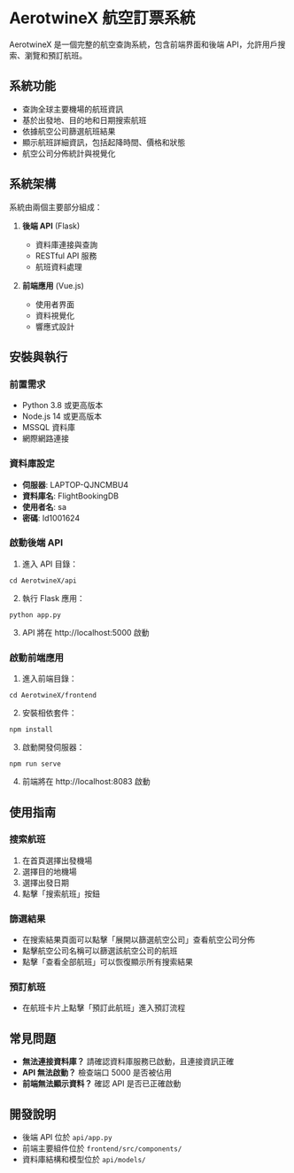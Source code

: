 # AerotwineX 航空訂票系統

AerotwineX 是一個完整的航空查詢系統，包含前端界面和後端 API，允許用戶搜索、瀏覽和預訂航班。

## 系統功能

- 查詢全球主要機場的航班資訊
- 基於出發地、目的地和日期搜索航班
- 依據航空公司篩選航班結果
- 顯示航班詳細資訊，包括起降時間、價格和狀態
- 航空公司分佈統計與視覺化

## 系統架構

系統由兩個主要部分組成：

1. **後端 API** (Flask)
   - 資料庫連接與查詢
   - RESTful API 服務
   - 航班資料處理

2. **前端應用** (Vue.js)
   - 使用者界面
   - 資料視覺化
   - 響應式設計

## 安裝與執行

### 前置需求

- Python 3.8 或更高版本
- Node.js 14 或更高版本
- MSSQL 資料庫
- 網際網路連接

### 資料庫設定

- **伺服器**: LAPTOP-QJNCMBU4
- **資料庫名**: FlightBookingDB
- **使用者名**: sa
- **密碼**: Id1001624

### 啟動後端 API

1. 進入 API 目錄：
```
cd AerotwineX/api
```

2. 執行 Flask 應用：
```
python app.py
```

3. API 將在 http://localhost:5000 啟動

### 啟動前端應用

1. 進入前端目錄：
```
cd AerotwineX/frontend
```

2. 安裝相依套件：
```
npm install
```

3. 啟動開發伺服器：
```
npm run serve
```

4. 前端將在 http://localhost:8083 啟動

## 使用指南

### 搜索航班

1. 在首頁選擇出發機場
2. 選擇目的地機場
3. 選擇出發日期
4. 點擊「搜索航班」按鈕

### 篩選結果

- 在搜索結果頁面可以點擊「展開以篩選航空公司」查看航空公司分佈
- 點擊航空公司名稱可以篩選該航空公司的航班
- 點擊「查看全部航班」可以恢復顯示所有搜索結果

### 預訂航班

- 在航班卡片上點擊「預訂此航班」進入預訂流程

## 常見問題

- **無法連接資料庫？** 請確認資料庫服務已啟動，且連接資訊正確
- **API 無法啟動？** 檢查端口 5000 是否被佔用
- **前端無法顯示資料？** 確認 API 是否已正確啟動

## 開發說明

- 後端 API 位於 `api/app.py`
- 前端主要組件位於 `frontend/src/components/`
- 資料庫結構和模型位於 `api/models/`
